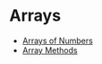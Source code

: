# Arrays

* [Arrays of Numbers](courses/csintro2/arrays/numbers)
* [Array Methods](courses/csintro2/arrays/strings)